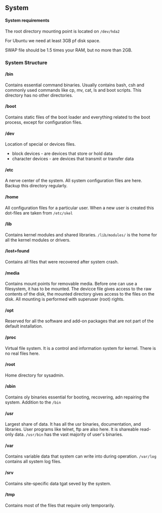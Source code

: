 ## System

#### System requirements
The root directory mounting point is located on ```/dev/hda2```

For Ubuntu we need at least 3GB pf disk space.

SWAP file should be 1.5 times your RAM, but no more than 2GB.

### System Structure
#### /bin
Contains essential command binaries. Usually contains bash, csh and commonly used commands like cp, mv, cat, ls and boot scripts. This directory has no other directories.

#### /boot
Contains static files of the boot loader and everything related to the boot process, except for configuration files.

#### /dev
Location of special or devices files. 
- block devices - are devices that store or hold data
- character devices - are devices that transmit or transfer data

#### /etc
A nerve center of the system. All system configuration files are here. Backup this directory regularly.

#### /home
All configuration files for a particular user. When a new user is created this dot-files are taken from ```/etc/skel```

#### /lib
Contains kernel modules and shared libraries. ```/lib/modules/``` is the home for all the kernel modules or drivers.

#### /lost+found
Contains all files that were recovered after system crash.

#### /media
Contains mount points for removable media. Before one can use a filesystem, it has to be mounted. The devicce file gives access to the raw contents of the disk, the mounted directory gives access to the files on the disk. All mounting is performed with superuser (root) rights.

#### /opt
Reserved for all the software and add-on packages that are not part of the default installation.

#### /proc
Virtual file system. It is a control and information system for kernel. There is no real files here.

#### /root
Home directory for sysadmin.

#### /sbin
Contains oly binaries essential for booting, recovering, adn repairing the system. Addition to the ```/bin```

#### /usr
Largest share of data. It has all the usr binaries, documentation, and libraries. User programs like telnet, ftp are also here. It is shareable read-only data. ```/usr/bin``` has the vast majority of user's binaries.

#### /var
Contains variable data that system can write into during operation. ```/var/log``` contains all system log files.

#### /srv
Contains site-specific data tgat seved by the system.

#### /tmp 
Contains most of the files that require only temporarily.
